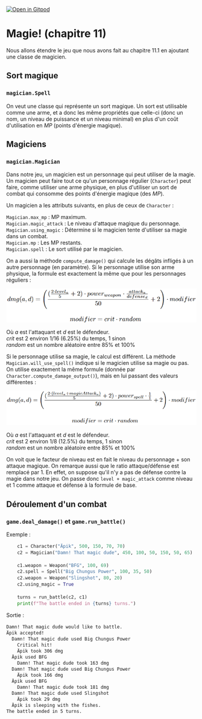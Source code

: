 [![Open in Gitpod](https://gitpod.io/button/open-in-gitpod.svg)](https://gitpod-redirect-0.herokuapp.com/)

# Magie! (chapitre 11)

<!-- Avant de commencer. Consulter les instructions à suivre dans [instructions.md](instructions.md) -->

Nous allons étendre le jeu que nous avons fait au chapitre 11.1 en ajoutant une classe de magicien.

## Sort magique
### `magician.Spell`

On veut une classe qui représente un sort magique. Un sort est utilisable comme une arme, et a donc les même propriétés que celle-ci (donc un nom, un niveau de puissance et un niveau minimal) en plus d'un coût d'utilisation en *MP* (points d'énergie magique). 

## Magiciens
### `magician.Magician`

Dans notre jeu, un magicien est un personnage qui peut utiliser de la magie. Un magicien peut faire tout ce qu'un personnage régulier (`Character`) peut faire, comme utiliser une arme physique, en plus d'utiliser un sort de combat qui consomme des points d'énergie magique (des *MP*).

Un magicien a les attributs suivants, en plus de ceux de `Character` :

`Magician.max_mp` : MP maximum. <br>
`Magician.magic_attack` : Le niveau d'attaque magique du personnage. <br>
`Magician.using_magic` : Détermine si le magicien tente d'utiliser sa magie dans un combat. <br>
`Magician.mp` : Les MP restants. <br>
`Magician.spell` : Le sort utilisé par le magicien. <br>

On a aussi la méthode `compute_damage()` qui calcule les dégâts infligés à un autre personnage (en paramètre). Si le personnage utilise son arme physique, la formule est exactement la même que pour les personnages réguliers :

<img src="doc/assets/dmg_eq.png" width="600">

Où *a* est l'attaquant et *d* est le défendeur. <br>
*crit* est 2 environ 1/16 (6.25%) du temps, 1 sinon <br>
*random* est un nombre aléatoire entre 85% et 100%

Si le personnage utilise sa magie, le calcul est différent. La méthode `Magician.will_use_spell()` indique si le magicien utilise sa magie ou pas. On utilise exactement la même formule (donnée par `Character.compute_damage_output()`), mais en lui passant des valeurs différentes :

<img src="doc/assets/dmg_eq_mag.png" width="600">

Où *a* est l'attaquant et *d* est le défendeur. <br>
*crit* est 2 environ 1/8 (12.5%) du temps, 1 sinon <br>
*random* est un nombre aléatoire entre 85% et 100%

On voit que le facteur de niveau est en fait le niveau du personnage + son attaque magique. On remarque aussi que le ratio attaque/défense est remplacé par 1. En effet, on suppose qu'il n'y a pas de défense contre la magie dans notre jeu. On passe donc `level + magic_attack` comme niveau et 1 comme attaque et défense à la formule de base.

## Déroulement d'un combat

### `game.deal_damage()` et `game.run_battle()`

Exemple :
```python
	c1 = Character("Äpik", 500, 150, 70, 70)
	c2 = Magician("Damn! That magic dude", 450, 100, 50, 150, 50, 65)

	c1.weapon = Weapon("BFG", 100, 69)
	c2.spell = Spell("Big Chungus Power", 100, 35, 50)
	c2.weapon = Weapon("Slingshot", 80, 20)
	c2.using_magic = True

	turns = run_battle(c2, c1)
	print(f"The battle ended in {turns} turns.")
```

Sortie :
```
Damn! That magic dude would like to battle.
Äpik accepted!
  Damn! That magic dude used Big Chungus Power
    Critical hit!
    Äpik took 306 dmg
  Äpik used BFG
    Damn! That magic dude took 163 dmg
  Damn! That magic dude used Big Chungus Power
    Äpik took 166 dmg
  Äpik used BFG
    Damn! That magic dude took 181 dmg
  Damn! That magic dude used Slingshot
    Äpik took 29 dmg
  Äpik is sleeping with the fishes.
The battle ended in 5 turns.
```
